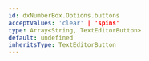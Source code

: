 ```yaml
---
id: dxNumberBox.Options.buttons
acceptValues: 'clear' | 'spins'
type: Array<String, TextEditorButton>
default: undefined
inheritsType: TextEditorButton
---
```

